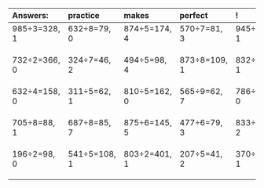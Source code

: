 | Answers: | practice | makes | perfect | ! |
| :--- | :--- | :--- | :--- | :--- |
| 985÷3=328, 1 | 632÷8=79, 0 | 874÷5=174, 4 | 570÷7=81, 3 | 945÷8=118, 1 | 
|   |   |   |   |   | 
|   |   |   |   |   | 
|   |   |   |   |   | 
| 732÷2=366, 0 | 324÷7=46, 2 | 494÷5=98, 4 | 873÷8=109, 1 | 832÷3=277, 1 | 
|   |   |   |   |   | 
|   |   |   |   |   | 
|   |   |   |   |   | 
| 632÷4=158, 0 | 311÷5=62, 1 | 810÷5=162, 0 | 565÷9=62, 7 | 786÷3=262, 0 | 
|   |   |   |   |   | 
|   |   |   |   |   | 
|   |   |   |   |   | 
| 705÷8=88, 1 | 687÷8=85, 7 | 875÷6=145, 5 | 477÷6=79, 3 | 833÷3=277, 2 | 
|   |   |   |   |   | 
|   |   |   |   |   | 
|   |   |   |   |   | 
| 196÷2=98, 0 | 541÷5=108, 1 | 803÷2=401, 1 | 207÷5=41, 2 | 370÷9=41, 1 | 
|   |   |   |   |   | 
|   |   |   |   |   | 
|   |   |   |   |   | 
